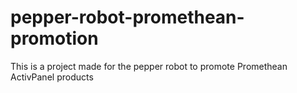 # pepper-robot-promethean-promotion
 This is a project made for the pepper robot to promote Promethean ActivPanel products
